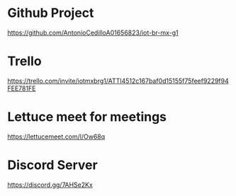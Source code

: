 # Github Project 

https://github.com/AntonioCedilloA01656823/iot-br-mx-g1 


# Trello 

https://trello.com/invite/iotmxbrg1/ATTI4512c167baf0d15155f75feef9229f94FEE781FE


# Lettuce meet for meetings 

https://lettucemeet.com/l/Ow68q

# Discord Server

https://discord.gg/7AHSe2Kx


